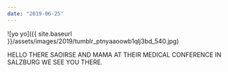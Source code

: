 ```yaml
---
date: "2019-06-25"
---
```


![yo yo]({{ site.baseurl }}/assets/images/2019/tumblr_ptnyaaoowb1qlj3bd_540.jpg)

HELLO THERE SAOIRSE AND MAMA AT THEIR MEDICAL CONFERENCE IN SALZBURG WE SEE YOU THERE.
